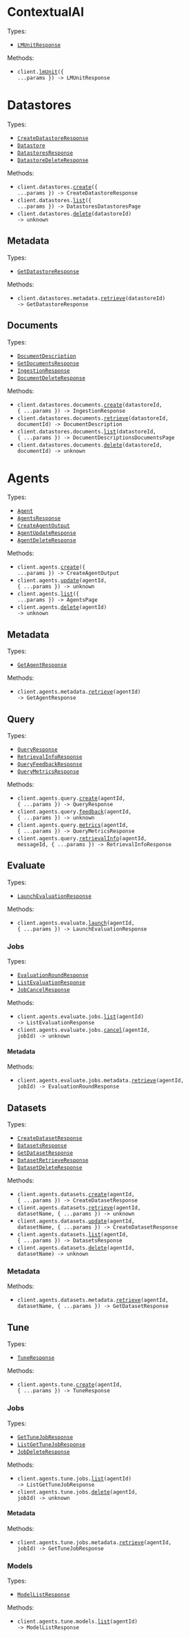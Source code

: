 # ContextualAI

Types:

- <code><a href="./src/resources/top-level.ts">LMUnitResponse</a></code>

Methods:

- <code title="post /lmunit">client.<a href="./src/index.ts">lmUnit</a>({ ...params }) -> LMUnitResponse</code>

# Datastores

Types:

- <code><a href="./src/resources/datastores/datastores.ts">CreateDatastoreResponse</a></code>
- <code><a href="./src/resources/datastores/datastores.ts">Datastore</a></code>
- <code><a href="./src/resources/datastores/datastores.ts">DatastoresResponse</a></code>
- <code><a href="./src/resources/datastores/datastores.ts">DatastoreDeleteResponse</a></code>

Methods:

- <code title="post /datastores">client.datastores.<a href="./src/resources/datastores/datastores.ts">create</a>({ ...params }) -> CreateDatastoreResponse</code>
- <code title="get /datastores">client.datastores.<a href="./src/resources/datastores/datastores.ts">list</a>({ ...params }) -> DatastoresDatastoresPage</code>
- <code title="delete /datastores/{datastore_id}">client.datastores.<a href="./src/resources/datastores/datastores.ts">delete</a>(datastoreId) -> unknown</code>

## Metadata

Types:

- <code><a href="./src/resources/datastores/metadata.ts">GetDatastoreResponse</a></code>

Methods:

- <code title="get /datastores/{datastore_id}/metadata">client.datastores.metadata.<a href="./src/resources/datastores/metadata.ts">retrieve</a>(datastoreId) -> GetDatastoreResponse</code>

## Documents

Types:

- <code><a href="./src/resources/datastores/documents.ts">DocumentDescription</a></code>
- <code><a href="./src/resources/datastores/documents.ts">GetDocumentsResponse</a></code>
- <code><a href="./src/resources/datastores/documents.ts">IngestionResponse</a></code>
- <code><a href="./src/resources/datastores/documents.ts">DocumentDeleteResponse</a></code>

Methods:

- <code title="post /datastores/{datastore_id}/documents">client.datastores.documents.<a href="./src/resources/datastores/documents.ts">create</a>(datastoreId, { ...params }) -> IngestionResponse</code>
- <code title="get /datastores/{datastore_id}/documents/{document_id}/metadata">client.datastores.documents.<a href="./src/resources/datastores/documents.ts">retrieve</a>(datastoreId, documentId) -> DocumentDescription</code>
- <code title="get /datastores/{datastore_id}/documents">client.datastores.documents.<a href="./src/resources/datastores/documents.ts">list</a>(datastoreId, { ...params }) -> DocumentDescriptionsDocumentsPage</code>
- <code title="delete /datastores/{datastore_id}/documents/{document_id}">client.datastores.documents.<a href="./src/resources/datastores/documents.ts">delete</a>(datastoreId, documentId) -> unknown</code>

# Agents

Types:

- <code><a href="./src/resources/agents/agents.ts">Agent</a></code>
- <code><a href="./src/resources/agents/agents.ts">AgentsResponse</a></code>
- <code><a href="./src/resources/agents/agents.ts">CreateAgentOutput</a></code>
- <code><a href="./src/resources/agents/agents.ts">AgentUpdateResponse</a></code>
- <code><a href="./src/resources/agents/agents.ts">AgentDeleteResponse</a></code>

Methods:

- <code title="post /agents">client.agents.<a href="./src/resources/agents/agents.ts">create</a>({ ...params }) -> CreateAgentOutput</code>
- <code title="put /agents/{agent_id}">client.agents.<a href="./src/resources/agents/agents.ts">update</a>(agentId, { ...params }) -> unknown</code>
- <code title="get /agents">client.agents.<a href="./src/resources/agents/agents.ts">list</a>({ ...params }) -> AgentsPage</code>
- <code title="delete /agents/{agent_id}">client.agents.<a href="./src/resources/agents/agents.ts">delete</a>(agentId) -> unknown</code>

## Metadata

Types:

- <code><a href="./src/resources/agents/metadata.ts">GetAgentResponse</a></code>

Methods:

- <code title="get /agents/{agent_id}/metadata">client.agents.metadata.<a href="./src/resources/agents/metadata.ts">retrieve</a>(agentId) -> GetAgentResponse</code>

## Query

Types:

- <code><a href="./src/resources/agents/query.ts">QueryResponse</a></code>
- <code><a href="./src/resources/agents/query.ts">RetrievalInfoResponse</a></code>
- <code><a href="./src/resources/agents/query.ts">QueryFeedbackResponse</a></code>
- <code><a href="./src/resources/agents/query.ts">QueryMetricsResponse</a></code>

Methods:

- <code title="post /agents/{agent_id}/query">client.agents.query.<a href="./src/resources/agents/query.ts">create</a>(agentId, { ...params }) -> QueryResponse</code>
- <code title="post /agents/{agent_id}/feedback">client.agents.query.<a href="./src/resources/agents/query.ts">feedback</a>(agentId, { ...params }) -> unknown</code>
- <code title="get /agents/{agent_id}/metrics">client.agents.query.<a href="./src/resources/agents/query.ts">metrics</a>(agentId, { ...params }) -> QueryMetricsResponse</code>
- <code title="get /agents/{agent_id}/query/{message_id}/retrieval/info">client.agents.query.<a href="./src/resources/agents/query.ts">retrievalInfo</a>(agentId, messageId, { ...params }) -> RetrievalInfoResponse</code>

## Evaluate

Types:

- <code><a href="./src/resources/agents/evaluate/evaluate.ts">LaunchEvaluationResponse</a></code>

Methods:

- <code title="post /agents/{agent_id}/evaluate">client.agents.evaluate.<a href="./src/resources/agents/evaluate/evaluate.ts">launch</a>(agentId, { ...params }) -> LaunchEvaluationResponse</code>

### Jobs

Types:

- <code><a href="./src/resources/agents/evaluate/jobs/jobs.ts">EvaluationRoundResponse</a></code>
- <code><a href="./src/resources/agents/evaluate/jobs/jobs.ts">ListEvaluationResponse</a></code>
- <code><a href="./src/resources/agents/evaluate/jobs/jobs.ts">JobCancelResponse</a></code>

Methods:

- <code title="get /agents/{agent_id}/evaluate/jobs">client.agents.evaluate.jobs.<a href="./src/resources/agents/evaluate/jobs/jobs.ts">list</a>(agentId) -> ListEvaluationResponse</code>
- <code title="post /agents/{agent_id}/evaluate/jobs/{job_id}/cancel">client.agents.evaluate.jobs.<a href="./src/resources/agents/evaluate/jobs/jobs.ts">cancel</a>(agentId, jobId) -> unknown</code>

#### Metadata

Methods:

- <code title="get /agents/{agent_id}/evaluate/jobs/{job_id}/metadata">client.agents.evaluate.jobs.metadata.<a href="./src/resources/agents/evaluate/jobs/metadata.ts">retrieve</a>(agentId, jobId) -> EvaluationRoundResponse</code>

## Datasets

Types:

- <code><a href="./src/resources/agents/datasets/datasets.ts">CreateDatasetResponse</a></code>
- <code><a href="./src/resources/agents/datasets/datasets.ts">DatasetsResponse</a></code>
- <code><a href="./src/resources/agents/datasets/datasets.ts">GetDatasetResponse</a></code>
- <code><a href="./src/resources/agents/datasets/datasets.ts">DatasetRetrieveResponse</a></code>
- <code><a href="./src/resources/agents/datasets/datasets.ts">DatasetDeleteResponse</a></code>

Methods:

- <code title="post /agents/{agent_id}/datasets">client.agents.datasets.<a href="./src/resources/agents/datasets/datasets.ts">create</a>(agentId, { ...params }) -> CreateDatasetResponse</code>
- <code title="get /agents/{agent_id}/datasets/{dataset_name}">client.agents.datasets.<a href="./src/resources/agents/datasets/datasets.ts">retrieve</a>(agentId, datasetName, { ...params }) -> unknown</code>
- <code title="put /agents/{agent_id}/datasets/{dataset_name}">client.agents.datasets.<a href="./src/resources/agents/datasets/datasets.ts">update</a>(agentId, datasetName, { ...params }) -> CreateDatasetResponse</code>
- <code title="get /agents/{agent_id}/datasets">client.agents.datasets.<a href="./src/resources/agents/datasets/datasets.ts">list</a>(agentId, { ...params }) -> DatasetsResponse</code>
- <code title="delete /agents/{agent_id}/datasets/{dataset_name}">client.agents.datasets.<a href="./src/resources/agents/datasets/datasets.ts">delete</a>(agentId, datasetName) -> unknown</code>

### Metadata

Methods:

- <code title="get /agents/{agent_id}/datasets/{dataset_name}/metadata">client.agents.datasets.metadata.<a href="./src/resources/agents/datasets/metadata.ts">retrieve</a>(agentId, datasetName, { ...params }) -> GetDatasetResponse</code>

## Tune

Types:

- <code><a href="./src/resources/agents/tune/tune.ts">TuneResponse</a></code>

Methods:

- <code title="post /agents/{agent_id}/tune">client.agents.tune.<a href="./src/resources/agents/tune/tune.ts">create</a>(agentId, { ...params }) -> TuneResponse</code>

### Jobs

Types:

- <code><a href="./src/resources/agents/tune/jobs/jobs.ts">GetTuneJobResponse</a></code>
- <code><a href="./src/resources/agents/tune/jobs/jobs.ts">ListGetTuneJobResponse</a></code>
- <code><a href="./src/resources/agents/tune/jobs/jobs.ts">JobDeleteResponse</a></code>

Methods:

- <code title="get /agents/{agent_id}/tune/jobs">client.agents.tune.jobs.<a href="./src/resources/agents/tune/jobs/jobs.ts">list</a>(agentId) -> ListGetTuneJobResponse</code>
- <code title="delete /agents/{agent_id}/tune/jobs/{job_id}">client.agents.tune.jobs.<a href="./src/resources/agents/tune/jobs/jobs.ts">delete</a>(agentId, jobId) -> unknown</code>

#### Metadata

Methods:

- <code title="get /agents/{agent_id}/tune/jobs/{job_id}/metadata">client.agents.tune.jobs.metadata.<a href="./src/resources/agents/tune/jobs/metadata.ts">retrieve</a>(agentId, jobId) -> GetTuneJobResponse</code>

### Models

Types:

- <code><a href="./src/resources/agents/tune/models.ts">ModelListResponse</a></code>

Methods:

- <code title="get /agents/{agent_id}/tune/models">client.agents.tune.models.<a href="./src/resources/agents/tune/models.ts">list</a>(agentId) -> ModelListResponse</code>
